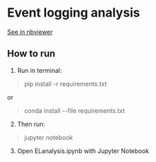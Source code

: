 # Event logging analysis

[See in nbviewer](https://nbviewer.jupyter.org/github/gruntoff/eventlog_analysis/blob/main/ELanalysis.ipynb)

## How to run

1. Run in terminal:
> pip install -r requirements.txt 

or
> conda install --file requirements.txt

2. Then run:
> jupyter notebook

3. Open ELanalysis.ipynb with Jupyter Notebook
